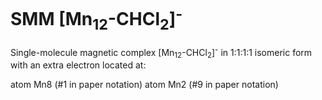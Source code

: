 # SMM [Mn<sub>12</sub>-CHCl<sub>2</sub>]<sup>-</sup>

Single-molecule magnetic complex [Mn<sub>12</sub>-CHCl<sub>2</sub>]<sup>-</sup> in 1:1:1:1 isomeric form with an extra electron located at:

   atom Mn8  (#1 in paper notation)
   atom Mn2  (#9 in paper notation)
